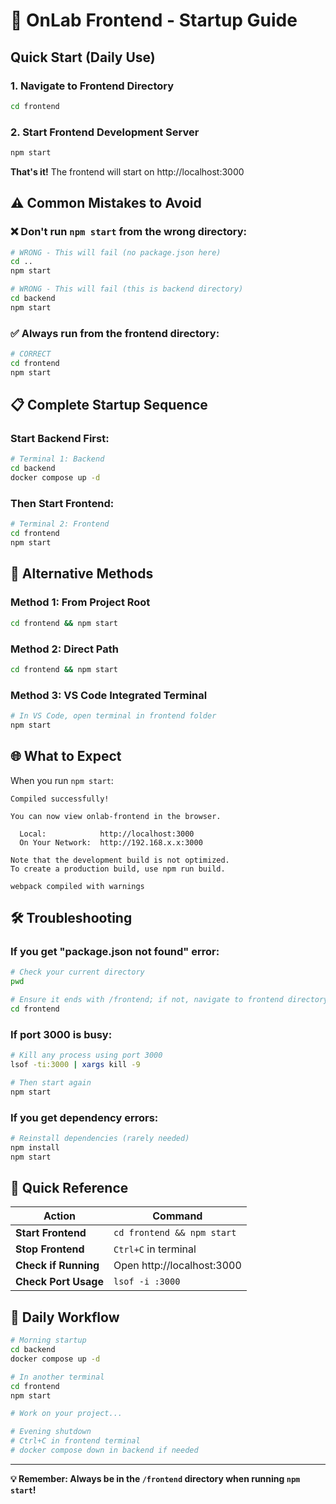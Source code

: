 # 🚀 OnLab Frontend - Startup Guide

## Quick Start (Daily Use)

### 1. Navigate to Frontend Directory
```bash
cd frontend
```

### 2. Start Frontend Development Server
```bash
npm start
```

**That's it!** The frontend will start on http://localhost:3000

## ⚠️ Common Mistakes to Avoid

### ❌ Don't run `npm start` from the wrong directory:
```bash
# WRONG - This will fail (no package.json here)
cd ..
npm start

# WRONG - This will fail (this is backend directory)
cd backend
npm start
```

### ✅ Always run from the frontend directory:
```bash
# CORRECT
cd frontend
npm start
```

## 📋 Complete Startup Sequence

### Start Backend First:
```bash
# Terminal 1: Backend
cd backend
docker compose up -d
```

### Then Start Frontend:
```bash
# Terminal 2: Frontend  
cd frontend
npm start
```

## 🔧 Alternative Methods

### Method 1: From Project Root
```bash
cd frontend && npm start
```

### Method 2: Direct Path
```bash
cd frontend && npm start
```

### Method 3: VS Code Integrated Terminal
```bash
# In VS Code, open terminal in frontend folder
npm start
```

## 🌐 What to Expect

When you run `npm start`:
```
Compiled successfully!

You can now view onlab-frontend in the browser.

  Local:            http://localhost:3000
  On Your Network:  http://192.168.x.x:3000

Note that the development build is not optimized.
To create a production build, use npm run build.

webpack compiled with warnings
```

## 🛠️ Troubleshooting

### If you get "package.json not found" error:
```bash
# Check your current directory
pwd

# Ensure it ends with /frontend; if not, navigate to frontend directory:
cd frontend
```

### If port 3000 is busy:
```bash
# Kill any process using port 3000
lsof -ti:3000 | xargs kill -9

# Then start again
npm start
```

### If you get dependency errors:
```bash
# Reinstall dependencies (rarely needed)
npm install
npm start
```

## 🎯 Quick Reference

| Action | Command |
|--------|---------|
| **Start Frontend** | `cd frontend && npm start` |
| **Stop Frontend** | `Ctrl+C` in terminal |
| **Check if Running** | Open http://localhost:3000 |
| **Check Port Usage** | `lsof -i :3000` |

## 🔄 Daily Workflow

```bash
# Morning startup
cd backend
docker compose up -d

# In another terminal
cd frontend  
npm start

# Work on your project...

# Evening shutdown
# Ctrl+C in frontend terminal
# docker compose down in backend if needed
```

---

**💡 Remember: Always be in the `/frontend` directory when running `npm start`!**
